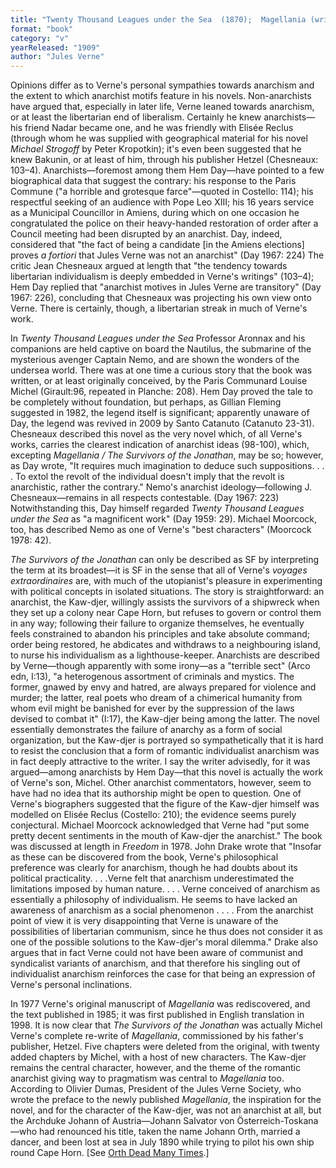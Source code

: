 ```yaml
---
title: "Twenty Thousand Leagues under the Sea  (1870);  Magellania (written in 1897, 1st published in 1985); Jules  Verne and Michel Verne: The Survivors of the Jonathan (1909 — trans. in 2 vols as The Masterless Man and The Unwilling Dictator)"
format: "book"
category: "v"
yearReleased: "1909"
author: "Jules Verne"
---
```


Opinions differ as to Verne's personal sympathies towards anarchism and the extent to which anarchist motifs feature in his novels. Non-anarchists have argued that, especially in later life, Verne leaned towards anarchism, or at least the libertarian end of liberalism. Certainly he knew anarchists—his friend Nadar became one, and he was friendly with Elisée Reclus (through whom he was supplied with geographical material for his novel _Michael Strogoff_ by Peter Kropotkin); it's even been suggested that he knew Bakunin, or at least of him, through his publisher Hetzel (Chesneaux: 103–4). Anarchists—foremost among them Hem Day—have pointed to a few biographical data that suggest the contrary: his response to the Paris Commune ("a horrible and grotesque farce"—quoted in Costello: 114); his respectful seeking of an audience with Pope Leo XIII; his 16 years service as a Municipal Councillor in Amiens, during which on one occasion he congratulated the police on their heavy-handed restoration of order after a Council meeting had been disrupted by an anarchist. Day, indeed, considered that "the fact of being a candidate [in the  Amiens elections] proves _a fortiori_ that Jules Verne was not an  anarchist" (Day 1967: 224) The critic Jean Chesneaux argued at length that "the tendency towards libertarian individualism is deeply embedded in Verne's writings" (103–4); Hem Day replied that "anarchist motives in Jules Verne are transitory" (Day 1967: 226), concluding that Chesneaux was projecting his own view onto Verne. There is certainly, though, a libertarian streak in much of Verne's work.

In _Twenty Thousand Leagues under the Sea_ Professor Aronnax and his companions are held captive on board the Nautilus, the submarine of the mysterious avenger Captain Nemo, and are shown the wonders of the undersea world. There was at one time a curious story that the book was written, or at least originally conceived, by the Paris Communard Louise Michel (Girault:96, repeated in Planche: 208). Hem Day proved the tale to be completely without foundation, but perhaps, as Gillian Fleming suggested in 1982, the legend itself is significant;  apparently unaware of Day, the legend was revived in 2009 by Santo Catanuto (Catanuto  23-31). Chesneaux described this novel as the very novel which, of all Verne's works, carries the clearest indication of anarchist ideas (98-100), which,  excepting _Magellania / The Survivors of the Jonathan_,  may be so; however, as Day wrote,  "It requires much imagination to deduce such suppositions. . . . To extol the  revolt of the individual doesn't imply that the revolt is anarchistic, rather  the contrary." Nemo's anarchist ideology—following J. Chesneaux—remains in all respects contestable. (Day 1967: 223) Notwithstanding this, Day himself regarded _Twenty Thousand Leagues under the Sea_ as  "a magnificent work" (Day 1959: 29). Michael Moorcock,  too, has described Nemo as one of Verne's  "best characters" (Moorcock 1978: 42).

_The Survivors of the Jonathan_ can only be described as SF by interpreting the term at its broadest—it is SF in the sense that all of Verne's _voyages extraordinaires_ are, with much of the utopianist's pleasure in experimenting with political concepts in isolated situations. The story is straightforward: an anarchist, the Kaw-djer, willingly assists the survivors of a shipwreck when they set up a colony near Cape Horn, but refuses to govern or control them in any way; following their failure to organize themselves, he eventually feels constrained to abandon his principles and take absolute command; order being restored, he abdicates and withdraws to a neighbouring island, to nurse his individualism as a lighthouse-keeper. Anarchists are described by Verne—though apparently with some irony—as a  "terrible sect" (Arco edn, I:13),  "a heterogenous assortment of criminals and mystics. The former, gnawed by envy and hatred, are always prepared for violence and murder; the latter, real poets who dream of a chimerical humanity from whom evil might be banished for ever by the suppression of the laws devised to combat it" (I:17), the Kaw-djer being among the latter. The novel essentially demonstrates the failure of anarchy as a form of social organization, but the Kaw-djer is portrayed so sympathetically that it is hard to resist the conclusion that a form of romantic individualist anarchism was in fact deeply attractive to the writer. I say the writer advisedly, for it  was argued—among anarchists by Hem Day—that this novel is actually the work of Verne's son, Michel. Other anarchist commentators, however, seem to have  had no idea that its authorship might be open to question. One of Verne's biographers suggested that the figure of the Kaw-djer himself  was modelled on Elisée Reclus (Costello: 210); the evidence seems purely conjectural. Michael Moorcock acknowledged that Verne had  "put some pretty decent sentiments in the mouth of Kaw-djer the anarchist." The book was discussed at length in _Freedom_ in 1978. John Drake wrote that  "Insofar as these can be discovered from the book, Verne's philosophical preference was clearly for anarchism, though he had doubts about its political practicality. . . .Verne felt that anarchism underestimated the limitations imposed by human nature. . . . Verne conceived of anarchism as essentially a philosophy of individualism. He seems to have lacked an awareness of anarchism as a social phenomenon . . . . From the anarchist point of view it is very disappointing that Verne is unaware of the possibilities of libertarian communism, since he thus does not consider it as one of the possible solutions to the Kaw-djer's moral dilemma." Drake also argues that in fact Verne could not have been aware of communist and syndicalist variants of anarchism, and that therefore his singling out of individualist anarchism reinforces the case for that being an expression of Verne's personal inclinations.

In 1977 Verne's original manuscript of _Magellania_ was rediscovered, and the text published in 1985; it was first  published in English translation in 1998. It is now clear that _The Survivors  of the Jonathan_ was actually Michel Verne's complete re-write of _Magellania_, commissioned by his father's publisher, Hetzel. Five chapters  were deleted from the original, with twenty added chapters by Michel, with a  host of new characters. The Kaw-djer remains the central character, however, and  the theme of the romantic anarchist giving way to pragmatism was central to _Magellania_ too. According to Olivier Dumas, President of the Jules Verne  Society, who wrote the preface to the newly published _Magellania_, the  inspiration for the novel, and for the character of the Kaw-djer, was not an  anarchist at all, but the Archduke Johann of Austria—Johann Salvator von Österreich-Toskana—who had renounced his title, taken the name Johann Orth, married a dancer, and  been lost at sea in July 1890 while trying to pilot his own ship round Cape  Horn. [See <a href="http://query.nytimes.com/mem/archive-free/pdf?res=9E06E5D7113EEE3ABC4E51DFB467838A639EDE"> Orth Dead Many Times</a>.]
